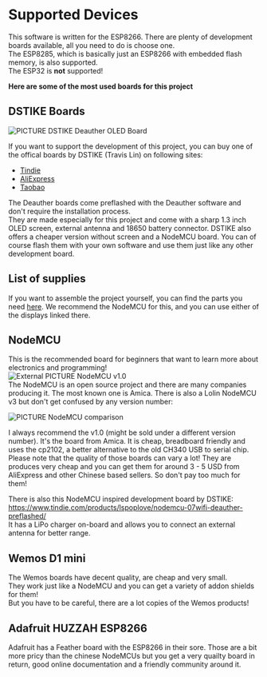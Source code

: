 # Supported Devices

This software is written for the ESP8266. There are plenty of development boards available, all you need to do is choose one.  
The ESP8285, which is basically just an ESP8266 with embedded flash memory, is also supported.  
The ESP32 is **not** supported!  

**Here are some of the most used boards for this project**

## DSTIKE Boards
![PICTURE DSTIKE Deauther OLED Board](https://raw.githubusercontent.com/wiki/spacehuhn/esp8266_deauther/img/DSTIKE_Deauther_Board.jpg)

If you want to support the development of this project, you can buy one of the offical boards by DSTIKE (Travis Lin) on following sites:  
- [Tindie](https://tindie.com/stores/lspoplove)  
- [AliExpress](https://dstike.aliexpress.com/store/2996024)  
- [Taobao](https://shop135375846.taobao.com)  

The Deauther boards come preflashed with the Deauther software and don't require the installation process.  
They are made especially for this project and come with a sharp 1.3 inch OLED screen, external antenna and 18650 battery connector. DSTIKE also offers a cheaper version without screen and a NodeMCU board. You can of course flash them with your own software and use them just like any other development board.  

## List of supplies
If you want to assemble the project yourself, you can find the parts you need [here](https://github.com/PwnKitteh/InsanelyCheapElectronics#deauther-20). We recommend the NodeMCU for this, and you can use either of the displays linked there. 

## NodeMCU
This is the recommended board for beginners that want to learn more about electronics and programming!  
![External PICTURE NodeMCU v1.0](https://raw.githubusercontent.com/spacehuhn/nodemcu-devkit-v1.0/master/Documents/NodeMCU_DEVKIT_1.0.jpg)  
The NodeMCU is an open source project and there are many companies producing it. The most known one is Amica. There is also a Lolin NodeMCU v3 but don't get confused by any version number:    


![PICTURE NodeMCU comparison](https://raw.githubusercontent.com/wiki/spacehuhn/esp8266_deauther/img/nodemcus.jpg)  


I always recommend the v1.0 (might be sold under a different version number). It's the board from Amica. It is cheap, breadboard friendly and uses the cp2102, a better alternative to the old CH340 USB to serial chip.  
Please note that the quality of those boards can vary a lot! They are produces very cheap and you can get them for around 3 - 5 USD from AliExpress and other Chinese based sellers. So don't pay too much for them!  

There is also this NodeMCU inspired development board by DSTIKE:  
https://www.tindie.com/products/lspoplove/nodemcu-07wifi-deauther-preflashed/  
It has a LiPo charger on-board and allows you to connect an external antenna for better range.  

## Wemos D1 mini
The Wemos boards have decent quality, are cheap and very small.  
They work just like a NodeMCU and you can get a variety of addon shields for them!  
But you have to be careful, there are a lot copies of the Wemos products!  

## Adafruit HUZZAH ESP8266
Adafruit has a Feather board with the ESP8266 in their sore. Those are a bit more pricy than the chinese NodeMCUs but you get a very quailty board in return, good online documentation and a friendly community around it.  

